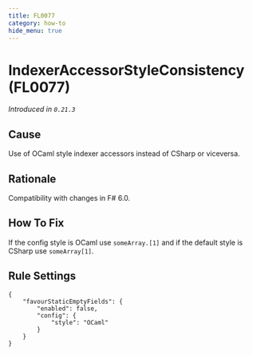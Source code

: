 ```yaml
---
title: FL0077
category: how-to
hide_menu: true
---
```


# IndexerAccessorStyleConsistency (FL0077)

*Introduced in `0.21.3`*

## Cause

Use of OCaml style indexer accessors instead of CSharp or viceversa.

## Rationale

Compatibility with changes in F# 6.0.

## How To Fix

If the config style is OCaml use `someArray.[1]` and if the default style is CSharp use `someArray[1]`.

## Rule Settings

    {
        "favourStaticEmptyFields": { 
            "enabled": false,
            "config": {
                "style": "OCaml"
            }
        }
    }
